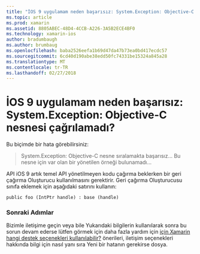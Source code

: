 ```yaml
---
title: "İOS 9 uygulamam neden başarısız: System.Exception: Objective-C nesnesi çağrılamadı?"
ms.topic: article
ms.prod: xamarin
ms.assetid: 8805ABEC-48D4-4CCB-A226-3A5B2ECE4BF0
ms.technology: xamarin-ios
author: bradumbaugh
ms.author: brumbaug
ms.openlocfilehash: baba2526eefa1b69d47da47b73ea0bd417ecdc57
ms.sourcegitcommit: 6cd40d190abe38edd50fc74331be15324a845a28
ms.translationtype: MT
ms.contentlocale: tr-TR
ms.lasthandoff: 02/27/2018
---
```

# <a name="why-does-my-ios-9-app-fail-with-systemexception-failed-to-marshal-the-objective-c-object"></a>İOS 9 uygulamam neden başarısız: System.Exception: Objective-C nesnesi çağrılamadı?

Bu biçimde bir hata görebilirsiniz:

> System.Exception: Objective-C nesne sıralamakta başarısız... Bu nesne için var olan bir yönetilen örneği bulunamadı...

API iOS 9 artık temel API yönetilmeyen kodu çağırma beklerken bir geri çağırma Oluşturucu kullanılmasını gerektirir. Geri çağırma Oluşturucusu sınıfa eklemek için aşağıdaki satırını kullanın: 

`public foo (IntPtr handle) : base (handle) ` 

### <a name="next-steps"></a>Sonraki Adımlar

Bizimle iletişime geçin veya bile Yukarıdaki bilgilerin kullanılarak sonra bu sorun devam ederse lütfen görmek için daha fazla yardım için [için Xamarin hangi destek seçenekleri kullanılabilir?](~/cross-platform/troubleshooting/support-options.md) önerileri, iletişim seçenekleri hakkında bilgi için nasıl yanı sıra Yeni bir hatanın gerekirse dosya. 
